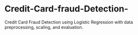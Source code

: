 # Credit-Card-fraud-Detection-
Credit Card Fraud Detection using Logistic Regression with data preprocessing, scaling, and evaluation.
